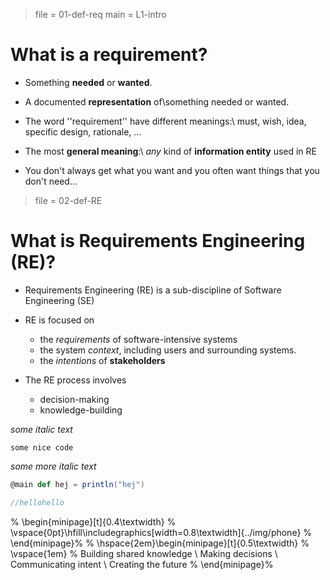 > file = 01-def-req
> main = L1-intro 

# What is a requirement?

* Something **needed** or **wanted**.

* A documented **representation** of\\something needed or wanted.
* The word ''requirement'' have different meanings:\\
  must, wish, idea, specific design, rationale, ...

* The most **general meaning**:\\
  *any* kind of **information entity** used in RE

* You don't always get what you want and you often want things that you don't need...

> file = 02-def-RE

# What is Requirements Engineering (RE)?

* Requirements Engineering (RE) is a sub-discipline of Software Engineering (SE) 

* RE is focused on 

  * the *requirements* of software-intensive systems 
  * the system *context*, including users and surrounding systems.
  * the *intentions* of **stakeholders**

* The RE process involves 
  * decision-making
  * knowledge-building
 
*some italic text*

`some nice code`

*some more italic text*

```scala
@main def hej = println("hej")

//hellohello
```


% \begin{minipage}[t]{0.4\textwidth}
% \vspace{0pt}\hfill\includegraphics[width=0.8\textwidth]{../img/phone}
% \end{minipage}%
% \hspace{2em}\begin{minipage}[t]{0.5\textwidth}
% \vspace{1em} 
% Building shared knowledge \\ Making decisions \\ Communicating intent \\ Creating the future
% \end{minipage}%
